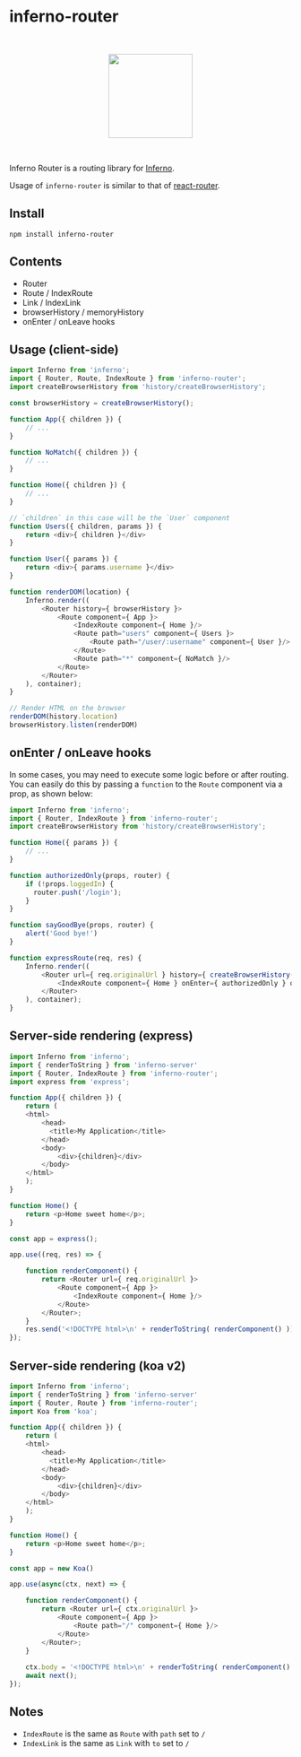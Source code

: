 # inferno-router

<p>&nbsp;</p>
<p align="center"><img src="http://infernojs.org/img/inferno.png" width="150px"></p>
<p>&nbsp;</p>

Inferno Router is a routing library for [Inferno](https://github.com/trueadm/inferno).

Usage of `inferno-router` is similar to that of [react-router](https://github.com/reactjs/react-router).  

## Install

```
npm install inferno-router
```

## Contents

* Router
* Route / IndexRoute
* Link / IndexLink
* browserHistory / memoryHistory
* onEnter / onLeave hooks

## Usage (client-side)

```js
import Inferno from 'inferno';
import { Router, Route, IndexRoute } from 'inferno-router';
import createBrowserHistory from 'history/createBrowserHistory';

const browserHistory = createBrowserHistory();

function App({ children }) {
	// ...
}

function NoMatch({ children }) {
	// ...
}

function Home({ children }) {
	// ...
}

// `children` in this case will be the `User` component
function Users({ children, params }) {
	return <div>{ children }</div>
}

function User({ params }) {
	return <div>{ params.username }</div>
}

function renderDOM(location) {
    Inferno.render((
        <Router history={ browserHistory }>
            <Route component={ App }>
                <IndexRoute component={ Home }/>
                <Route path="users" component={ Users }>
                    <Route path="/user/:username" component={ User }/>
                </Route>
                <Route path="*" component={ NoMatch }/>
            </Route>
        </Router>
    ), container);
}

// Render HTML on the browser
renderDOM(history.location)
browserHistory.listen(renderDOM)
```

## onEnter / onLeave hooks

In some cases, you may need to execute some logic before or after routing.
You can easily do this by passing a `function` to the `Route` component via a prop, as shown below:

```js
import Inferno from 'inferno';
import { Router, IndexRoute } from 'inferno-router';
import createBrowserHistory from 'history/createBrowserHistory';

function Home({ params }) {
	// ...
}

function authorizedOnly(props, router) {
    if (!props.loggedIn) {
      router.push('/login');
    }
}

function sayGoodBye(props, router) {
    alert('Good bye!')
}

function expressRoute(req, res) {
    Inferno.render((
        <Router url={ req.originalUrl } history={ createBrowserHistory() }>
            <IndexRoute component={ Home } onEnter={ authorizedOnly } onLeave={ sayGoodBye } />
        </Router>
    ), container);
}
```

## Server-side rendering (express)

```js
import Inferno from 'inferno';
import { renderToString } from 'inferno-server'
import { Router, IndexRoute } from 'inferno-router';
import express from 'express';

function App({ children }) {
	return (
	<html>
        <head>
          <title>My Application</title>
        </head>
        <body>
            <div>{children}</div>
        </body>
    </html>
    );
}

function Home() {
	return <p>Home sweet home</p>;
}

const app = express();

app.use((req, res) => {

    function renderComponent() {
        return <Router url={ req.originalUrl }>
            <Route component={ App }>
                <IndexRoute component={ Home }/>
            </Route>
        </Router>;
    }
    res.send('<!DOCTYPE html>\n' + renderToString( renderComponent() ));
});
```

## Server-side rendering (koa v2)

```js
import Inferno from 'inferno';
import { renderToString } from 'inferno-server'
import { Router, Route } from 'inferno-router';
import Koa from 'koa';

function App({ children }) {
	return (
	<html>
        <head>
          <title>My Application</title>
        </head>
        <body>
            <div>{children}</div>
        </body>
    </html>
    );
}

function Home() {
	return <p>Home sweet home</p>;
}

const app = new Koa()

app.use(async(ctx, next) => { 

    function renderComponent() {
        return <Router url={ ctx.originalUrl }>
            <Route component={ App }>
                <Route path="/" component={ Home }/>
            </Route>
        </Router>;
    }
    
    ctx.body = '<!DOCTYPE html>\n' + renderToString( renderComponent() );
    await next();
});
```

## Notes

* `IndexRoute` is the same as `Route` with `path` set to `/`
* `IndexLink` is the same as `Link` with `to` set to `/`
